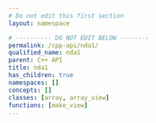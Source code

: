 ```yaml
---
# Do not edit this first section
layout: namespace

# ---------- DO NOT EDIT BELOW --------
permalink: /cpp-api/nda1/
qualified_name: nda1
parent: C++ API
title: nda1
has_children: true
namespaces: []
concepts: []
classes: [array, array_view]
functions: [make_view]
...
```


